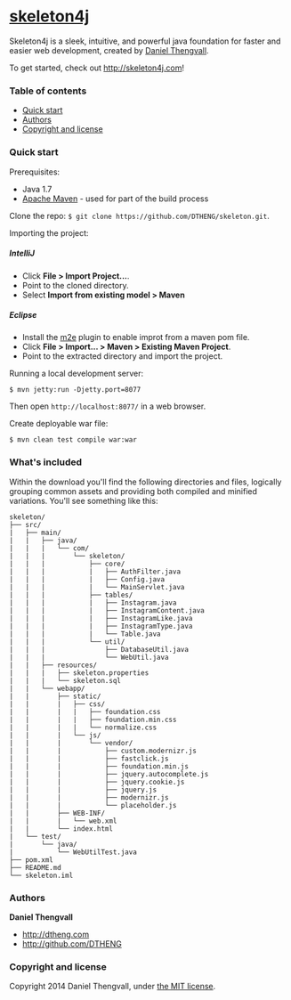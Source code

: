 # [skeleton4j](http://skeleton4j.com)

Skeleton4j is a sleek, intuitive, and powerful java foundation for faster and easier web development, created by [Daniel Thengvall](http://dtheng.com).

To get started, check out <http://skeleton4j.com>!

### Table of contents

 - [Quick start](#quick-start)
 - [Authors](#authors)
 - [Copyright and license](#copyright-and-license)

### Quick start

Prerequisites:
- Java 1.7
- [Apache Maven](http://maven.apache.org/) - used for part of the build process

Clone the repo: `$ git clone https://github.com/DTHENG/skeleton.git`.

Importing the project:

##### IntelliJ
- Click **File > Import Project...**.
- Point to the cloned directory.
- Select **Import from existing model > Maven**

##### Eclipse
- Install the [m2e](http://eclipse.org/m2e/) plugin to enable improt from a maven pom file.
- Click **File > Import... > Maven > Existing Maven Project**.
- Point to the extracted directory and import the project.

Running a local development server:
```
$ mvn jetty:run -Djetty.port=8077
```
Then open `http://localhost:8077/` in a web browser.

Create deployable war file:
```
$ mvn clean test compile war:war
```


### What's included

Within the download you'll find the following directories and files, logically grouping common assets and providing both compiled and minified variations. You'll see something like this:

```
skeleton/
├── src/
|	├── main/
|	|	├── java/
|	|	|	└── com/
|	|	|	    └── skeleton/
|	|	|		    ├── core/
|	|	|		    |	├── AuthFilter.java
|	|	|		    |	├── Config.java
|	|	|		    |	└── MainServlet.java
|	|	|		    ├──	tables/
|	|	|		    |	├── Instagram.java
|	|	|		    |	├── InstagramContent.java
|	|	|		    |	├── InstagramLike.java
|	|	|		    |	├── InstagramType.java
|	|	|		    |	└── Table.java
|	|	|		    └──	util/
|	|	|		    	├── DatabaseUtil.java
|	|	|		    	└── WebUtil.java
|	|	├── resources/
|	|	|	├── skeleton.properties
|	|	|	└── skeleton.sql
|	|	└── webapp/
|	|		├── static/
|	|		|	├── css/
|	|		|	|	├── foundation.css
|	|		|	|	├── foundation.min.css
|	|		|	|	└── normalize.css
|	|		|	└── js/
|	|		|		└── vendor/
|	|		|			├── custom.modernizr.js
|	|		|			├── fastclick.js
|	|		|			├── foundation.min.js
|	|		|			├── jquery.autocomplete.js
|	|		|			├── jquery.cookie.js
|	|		|			├── jquery.js
|	|		|			├── modernizr.js
|	|		|			└── placeholder.js
|	|		├── WEB-INF/
|	|		|	└── web.xml
|	|		└── index.html
|	└── test/
|		└── java/
|			└── WebUtilTest.java
├── pom.xml
├── README.md
└── skeleton.iml
```


### Authors

**Daniel Thengvall**

- <http://dtheng.com>
- <http://github.com/DTHENG>


### Copyright and license

Copyright 2014 Daniel Thengvall, under [the MIT license](http://opensource.org/licenses/MIT).
